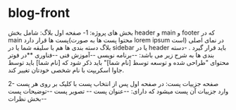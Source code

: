 # blog-front

بخش های پروژه:
1- صفحه اول بلاگ: 
شامل بخش header و main و footer که در main پست ها قرار دارد(محتوا پست ها به صورت lorem ipsum است)
در نمای اصلی بلاگ دسته بندی ها هم با سلیقه شما یا در sidebar یا در header باید قرار گیرد
.
-دسته بندی ها به شرح زیر می باشد:
--برنامه نویسی
--آموزش فنی
--فناوری
**در فوتر محتوای "طراحی شده و توسعه توسط [نام شما]" باید ذکر شود که [نام شما] باید توسط جاوا اسکریپت با نام شخصی خودتان تغییر کند.

2- صفحه جزییات پست: 
در صفحه اول پس از انتخاب پست با کلیک بر روی هر پست وارد جزییات آن پست میشود که دارای:
--عنوان پست
 -- تصویر پست
--توضیحات پست
--بخش نظرات

